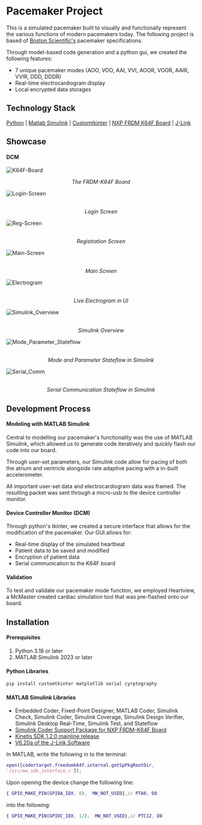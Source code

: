 # Pacemaker Project
This is a simulated pacemaker built to visually and functionally represent the various functions of modern pacemakers today. The following project is based of [Boston Scientific's](https://www.bostonscientific.com/en-US/Home.html) pacemaker specifications. 

Through model-based code generation and a python gui, we created the following features:
- 7 unique pacemaker modes (AOO, VOO, AAI, VVI, AOOR, VOOR, AAIR, VVIR, DDD, DDDR)
- Real-time electrocardiogram display
- Local encrypted data storages     

## Technology Stack
[Python](https://www.python.org/) | [Matlab Simulink](https://www.mathworks.com/products/simulink.html) | [Customtkinter](https://customtkinter.tomschimansky.com/) | [NXP FRDM K64F Board](https://www.nxp.com/design/design-center/development-boards/freedom-development-boards/mcu-boards/freedom-development-platform-for-kinetis-k64-k63-and-k24-mcus:FRDM-K64F) | [J-Link](https://www.segger.com/downloads/jlink/)

## Showcase 
#### DCM

![K64F-Board](https://github.com/luciancheng/PacemakerProject/assets/121974540/bedb9ad1-2879-42bf-a6e7-fcb664fa2192)
<p align="center">
  <em>The FRDM-K64F Board</em>
</p>

![Login-Screen](https://github.com/luciancheng/PacemakerProject/assets/121974540/06ba023e-5ed8-410f-9da2-7d511245351c)

<p align="center">
  <br>
  <em>Login Screen</em>
</p>

![Reg-Screen](https://github.com/luciancheng/PacemakerProject/assets/121974540/be1af9e4-7fe8-4fe8-9742-6201c47416f6)

<p align="center">
  <br>
  <em>Registration Screen</em>
</p>

![Main-Screen](https://github.com/luciancheng/PacemakerProject/assets/121974540/6b640e71-7199-4250-8c9a-636f1ad628ae)

<p align="center">
  <br>
  <em>Main Screen</em>
</p>

![Electrogram](https://github.com/luciancheng/PacemakerProject/assets/121974540/523ae781-556d-49fd-928e-475a5920ca20)

<p align="center">
  <br>
  <em>Live Electrogram in UI</em>
</p>

![Simulink_Overview](https://github.com/luciancheng/PacemakerProject/assets/121974540/11ed58a5-c518-4c06-8126-b36a201e1ca3)

<p align="center">
  <br>
  <em>Simulink Overview</em>
</p>

![Mode_Parameter_Stateflow](https://github.com/luciancheng/PacemakerProject/assets/121974540/03a3141e-0181-449d-b27d-221a6d90c3c9)

<p align="center">
  <br>
  <em>Mode and Parameter Stateflow in Simulink</em>
</p>

![Serial_Comm](https://github.com/luciancheng/PacemakerProject/assets/121974540/61bb4548-36a7-4f1c-a27a-426864e7b848)

<p align="center">
  <br>
  <em>Serial Communication Stateflow in Simulink</em>
</p>


## Development Process
#### Modeling with MATLAB Simulink
Central to modelling our pacemaker's functionality was the use of MATLAB Simulink, which allowed us to generate code iteratively and quickly flash our code into our board. 

Through user-set parameters, our Simulink code allow for pacing of both the atrium and ventricle alongside rate adaptive pacing with a in-built accelerometer. 

All important user-set data and electrocardiogram data was framed. The resulting packet was sent through a micro-usb to the device controller monitor.  
#### Device Controller Monitor (DCM)
Through python's tkinter, we created a secure interface that allows for the modification of the pacemaker. Our GUI allows for:
- Real-time display of the simulated heartbeat
- Patient data to be saved and modified
- Encryption of patient data
- Serial communication to the K64F board

#### Validation
To test and validate our pacemaker mode function, we employed Heartview, a McMaster created cardiac simulation tool that was pre-flashed onto our board.

## Installation
#### Prerequisites
1. Python 3.18 or later
2. MATLAB Simulink 2023 or later

#### Python Libraries 
```bash
pip install customtkinter matplotlib serial cyrptography 
```

#### MATLAB Simulink Libraries
- Embedded Coder, Fixed-Point Designer, MATLAB Coder, Simulink Check, Simulink Coder, Simulink Coverage, Simulink Design Verifier, Simulink Desktop Real-Time, Simulink Test, and Stateflow
- [Simulink Coder Support Package for NXP FRDM-K64F Board](https://www.mathworks.com/matlabcentral/fileexchange/55318-simulink-coder-support-package-for-nxp-frdm-k64f-board#:~:text=Simulink%C2%AE%20Coder%E2%84%A2%20Support,K64F%20peripherals%20and%20communication%20interfaces.)
- [Kinetis SDK 1.2.0 mainline release](https://www.nxp.com/design/design-center/designs/software-development-kit-for-kinetis-mcus:KINETIS-SDK)
- [V6.20a of the J-Link Software](https://www.segger.com/downloads/jlink/)

In MATLAB, write the following in to the terminal:
```matlab
open([codertarget.freedomk64f.internal.getSpPkgRootDir,
'/src/mw_sdk_interface.c']);
```
Upon opening the device change the following line:
```matlab
{ GPIO_MAKE_PIN(GPIOA_IDX, 0),  MW_NOT_USED},// PTA0, D8
```
into the following:
```matlab
{ GPIO_MAKE_PIN(GPIOC_IDX, 12),  MW_NOT_USED},// PTC12, D8
```
